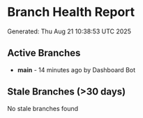 # Branch Health Report
Generated: Thu Aug 21 10:38:53 UTC 2025

## Active Branches
- **main** - 14 minutes ago by Dashboard Bot

## Stale Branches (>30 days)
No stale branches found
